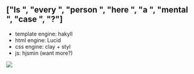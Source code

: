["Is ", "every ", "person ", "here ", "a ", "mental ", "case ", "?"]
--------------------------------------------------------------------

 - template engine: hakyll
 - html engine: Lucid
 - css engine: clay + styl
 - js: hjsmin (want more?)

![](http://fc09.deviantart.net/fs71/f/2013/195/4/0/mio_by_kigyn-d6dfeuf.png)

